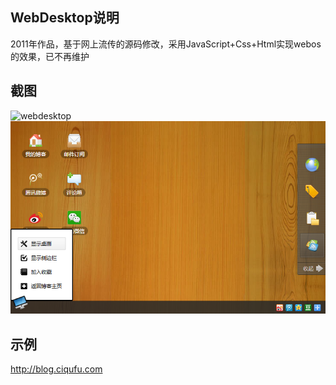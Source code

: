 ## WebDesktop说明
2011年作品，基于网上流传的源码修改，采用JavaScript+Css+Html实现webos的效果，已不再维护

## 截图

![webdesktop](https://github.com/anruyi/CY-blog/blob/master/webdesktop-preview.png)
![webdesktop](https://github.com/anruyi/anruyi.github.io/blob/master/webdesktop-preview.png)

## 示例
http://blog.ciqufu.com







